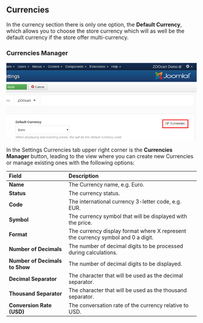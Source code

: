 ## Currencies

In the currency section there is only one option, the **Default Currency**, which allows you to choose the store currency which will as well be the default currency if the store offer multi-currency.

### Currencies Manager

![Currencies Manager](currencies.png?resize=600)

In the Settings Currencies tab upper right corner is the **Currencies Manager** button, leading to the view where you can create new Currencies or manage existing ones with the following options:

| Field       | Description |
| :---------- | :---------- |
| **Name** | The Currency name, e.g. Euro. |
| **Status** | The currency status. |
| **Code** | The international currency 3-letter code, e.g. EUR. |
| **Symbol** |  The currency symbol that will be displayed with the price. |
| **Format** | The currency display format where X represent the currency symbol and 0 a digit. |
| **Number of Decimals** | The number of decimal digits to be processed during calculations. |
| **Number of Decimals to Show** | The number of decimal digits to be displayed. |
| **Decimal Separator** | The character that will be used as the decimal separator. |
| **Thousand Separator** | The character that will be used as the thousand separator. |
| **Conversion Rate (USD)** | The conversation rate of the currency relative to USD. |
